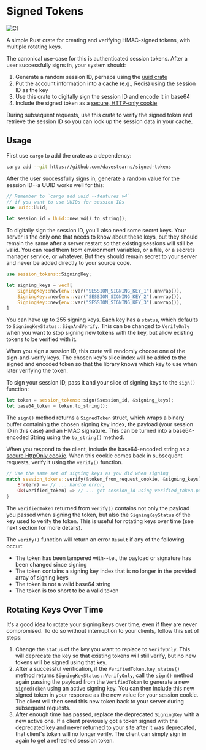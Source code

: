 # Signed Tokens

[![CI](https://github.com/davestearns/signed-tokens/actions/workflows/ci.yml/badge.svg)](https://github.com/davestearns/signed-tokens/actions/workflows/ci.yml)

A simple Rust crate for creating and verifying HMAC-signed tokens, with multiple rotating keys.

The canonical use-case for this is authenticated session tokens. After a user successfully signs in, your system should:
1. Generate a random session ID, perhaps using the [uuid crate](https://crates.io/crates/uuid)
1. Put the account information into a cache (e.g., Redis) using the session ID as the key
1. Use this crate to digitally sign the session ID and encode it in base64
1. Include the signed token as a [secure, HTTP-only cookie](https://developer.mozilla.org/en-US/docs/Web/HTTP/Cookies#block_access_to_your_cookies)

During subsequent requests, use this crate to verify the signed token and retrieve the session ID so you can look up the session data in your cache.

## Usage

First use `cargo` to add the crate as a dependency:

```bash
cargo add --git https://github.com/davestearns/signed-tokens
```

After the user successfully signs in, generate a random value for the session ID--a UUID works well for this:

```rust
// Remember to `cargo add uuid --features v4` 
// if you want to use UUIDs for session IDs
use uuid::Uuid;

let session_id = Uuid::new_v4().to_string();
```

To digitally sign the session ID, you'll also need some secret keys. Your server is the only one that needs to know about these keys, but they should remain the same after a server restart so that existing sessions will still be valid. You can read them from environment variables, or a file, or a secrets manager service, or whatever. But they should remain secret to your server and never be added directly to your source code.

```rust
use session_tokens::SigningKey;

let signing_keys = vec![
    SigningKey::new(env::var("SESSION_SIGNING_KEY_1").unwrap()),
    SigningKey::new(env::var("SESSION_SIGNING_KEY_2").unwrap()),
    SigningKey::new(env::var("SESSION_SIGNING_KEY_3").unwrap()),
]
```

You can have up to 255 signing keys. Each key has a `status`, which defaults to `SigningKeyStatus::SignAndVerify`. This can be changed to `VerifyOnly` when you want to stop signing new tokens with the key, but allow existing tokens to be verified with it.

When you sign a session ID, this crate will randomly choose one of the sign-and-verify keys. The chosen key's slice index will be added to the signed and encoded token so that the library knows which key to use when later verifying the token.

To sign your session ID, pass it and your slice of signing keys to the `sign()` function:

```rust
let token = session_tokens::sign(&session_id, &signing_keys);
let base64_token = token.to_string();
```

The `sign()` method returns a `SignedToken` struct, which wraps a binary buffer containing the chosen signing key index, the payload (your session ID in this case) and an HMAC signature. This can be turned into a base64-encoded String using the `to_string()` method.

When you respond to the client, include the base64-encoded string as a [secure HttpOnly cookie](https://developer.mozilla.org/en-US/docs/Web/HTTP/Cookies#block_access_to_your_cookies). When this cookie comes back in subsequent requests, verify it using the `verify()` function.

```rust
// Use the same set of signing keys as you did when signing
match session_tokens::verify(&token_from_request_cookie, &signing_keys) {
    Err(err) => // ... handle error,
    Ok(verified_token) => // ... get session_id using verified_token.payload()
}
```

The `VerifiedToken` returned from `verify()` contains not only the payload you passed when signing the token, but also the `SigningKeyStatus` of the key used to verify the token. This is useful for rotating keys over time (see next section for more details).

The `verify()` function will return an error `Result` if any of the following occur:
- The token has been tampered with--i.e., the payload or signature has been changed since signing
- The token contains a signing key index that is no longer in the provided array of signing keys
- The token is not a valid base64 string
- The token is too short to be a valid token

## Rotating Keys Over Time

It's a good idea to rotate your signing keys over time, even if they are never compromised. To do so without interruption to your clients, follow this set of steps:

1. Change the `status` of the key you want to replace to `VerifyOnly`. This will deprecate the key so that existing tokens will still verify, but no new tokens will be signed using that key.
1. After a successful verification, if the `VerifiedToken.key_status()` method returns `SigningKeyStatus::VerifyOnly`, call the `sign()` method again passing the payload from the `VerifiedToken` to generate a new `SignedToken` using an active signing key. You can then include this new signed token in your response as the new value for your session cookie. The client will then send this new token back to your server during subsequent requests.
1. After enough time has passed, replace the deprecated `SigningKey` with a new active one. If a client previously got a token signed with the deprecated key and never returned to your site after it was deprecated, that client's token will no longer verify. The client can simply sign in again to get a refreshed session token.

